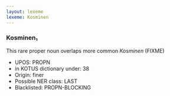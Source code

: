 ```yaml
---
layout: lexeme
lexeme: Kosminen
---
```


###  Kosminen₁

This rare proper noun overlaps more common *Kosminen* (FIXME)
* UPOS:  PROPN
* in KOTUS dictionary under:  38
* Origin:  finer
* Possible NER class:  LAST
* Blacklisted:  PROPN-BLOCKING

